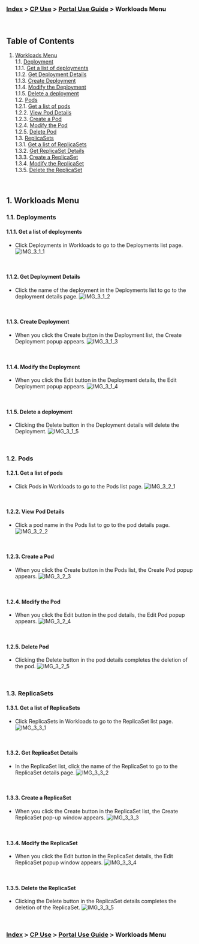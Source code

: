 ### [Index](https://github.com/K-PaaS/cp-guide-eng) > [CP Use](../Readme.md) >  [Portal Use Guide](./cp-portal-use-guide.md) >  Workloads Menu

<br>

## Table of Contents

1. [Workloads Menu](#1)  
  1.1. [Deployment](#1-1)  
   1.1.1. [Get a list of deployments](#1-1-1)    
   1.1.2. [Get Deployment Details](#1-1-2)  
   1.1.3. [Create Deployment](#1-1-3)  
   1.1.4. [Modify the Deployment](#1-1-4)  
   1.1.5. [Delete a deployment](#1-1-5)   
  1.2. [Pods](#1-2)      
   1.2.1. [Get a list of pods](#1-2-1)  
   1.2.2. [View Pod Details](#1-2-2)  
   1.2.3. [Create a Pod](#1-2-3)  
   1.2.4. [Modify the Pod](#1-2-4)  
   1.2.5. [Delete Pod](#1-2-5)  
  1.3. [ReplicaSets](#1-3)  
   1.3.1. [Get a list of ReplicaSets](#1-3-1)  
   1.3.2. [Get ReplicaSet Details](#1-3-2)  
   1.3.3. [Create a ReplicaSet](#1-3-3)  
   1.3.4. [Modify the ReplicaSet](#1-3-4)  
   1.3.5. [Delete the ReplicaSet](#1-3-5)

<br>

## <div id='1'/> 1. Workloads Menu
### <div id='1-1'/> 1.1. Deployments
#### <div id='1-1-1'/> 1.1.1. Get a list of deployments
- Click Deployments in Workloads to go to the Deployments list page.
  ![IMG_3_1_1]

<br>

#### <div id='1-1-2'/> 1.1.2. Get Deployment Details
- Click the name of the deployment in the Deployments list to go to the deployment details page.
  ![IMG_3_1_2]

<br>

#### <div id='1-1-3'/> 1.1.3. Create Deployment
- When you click the Create button in the Deployment list, the Create Deployment popup appears.
  ![IMG_3_1_3]

<br>

#### <div id='1-1-4'/> 1.1.4. Modify the Deployment
- When you click the Edit button in the Deployment details, the Edit Deployment popup appears.
  ![IMG_3_1_4]

<br>

#### <div id='1-1-5'/> 1.1.5. Delete a deployment
- Clicking the Delete button in the Deployment details will delete the Deployment.
  ![IMG_3_1_5]

<br>


### <div id='1-2'/> 1.2. Pods
#### <div id='1-2-1'/> 1.2.1. Get a list of pods
- Click Pods in Workloads to go to the Pods list page.
  ![IMG_3_2_1]

<br>

#### <div id='1-2-2'/> 1.2.2. View Pod Details
- Click a pod name in the Pods list to go to the pod details page.
  ![IMG_3_2_2]

<br>

#### <div id='1-2-3'/> 1.2.3. Create a Pod
- When you click the Create button in the Pods list, the Create Pod popup appears.
  ![IMG_3_2_3]

<br>

#### <div id='1-2-4'/> 1.2.4. Modify the Pod
- When you click the Edit button in the pod details, the Edit Pod popup appears.
  ![IMG_3_2_4]

<br>

#### <div id='1-2-5'/> 1.2.5. Delete Pod
- Clicking the Delete button in the pod details completes the deletion of the pod.
  ![IMG_3_2_5]

<br>

### <div id='1-3'/> 1.3. ReplicaSets
#### <div id='1-3-1'/> 1.3.1. Get a list of ReplicaSets
- Click ReplicaSets in Workloads to go to the ReplicaSet list page.
  ![IMG_3_3_1]

<br>

#### <div id='1-3-2'/> 1.3.2. Get ReplicaSet Details
- In the ReplicaSet list, click the name of the ReplicaSet to go to the ReplicaSet details page.
  ![IMG_3_3_2]

<br>

#### <div id='1-3-3'/> 1.3.3. Create a ReplicaSet
- When you click the Create button in the ReplicaSet list, the Create ReplicaSet pop-up window appears.
  ![IMG_3_3_3]

<br>

#### <div id='1-3-4'/> 1.3.4. Modify the ReplicaSet
- When you click the Edit button in the ReplicaSet details, the Edit ReplicaSet popup window appears.
  ![IMG_3_3_4]

<br>

#### <div id='1-3-5'/> 1.3.5. Delete the ReplicaSet
- Clicking the Delete button in the ReplicaSet details completes the deletion of the ReplicaSet.
  ![IMG_3_3_5]

<br>


### [Index](https://github.com/K-PaaS/cp-guide-eng) > [CP Use](../Readme.md) >  [Portal Use Guide](./cp-portal-use-guide.md) >  Workloads Menu

[IMG_3_1_1]:../images/portal/IMG_3_1_1.png
[IMG_3_1_2]:../images/portal/IMG_3_1_2.png
[IMG_3_1_3]:../images/portal/IMG_3_1_3.png
[IMG_3_1_4]:../images/portal/IMG_3_1_4.png
[IMG_3_1_5]:../images/portal/IMG_3_1_5.png
[IMG_3_2_1]:../images/portal/IMG_3_2_1.png
[IMG_3_2_2]:../images/portal/IMG_3_2_2.png
[IMG_3_2_3]:../images/portal/IMG_3_2_3.png
[IMG_3_2_4]:../images/portal/IMG_3_2_4.png
[IMG_3_2_5]:../images/portal/IMG_3_2_5.png
[IMG_3_3_1]:../images/portal/IMG_3_3_1.png
[IMG_3_3_2]:../images/portal/IMG_3_3_2.png
[IMG_3_3_3]:../images/portal/IMG_3_3_3.png
[IMG_3_3_4]:../images/portal/IMG_3_3_4.png
[IMG_3_3_5]:../images/portal/IMG_3_3_5.png